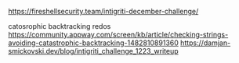 https://fireshellsecurity.team/intigriti-december-challenge/

catosrophic backtracking
redos
https://community.appway.com/screen/kb/article/checking-strings-avoiding-catastrophic-backtracking-1482810891360
https://damjan-smickovski.dev/blog/intigriti_challenge_1223_writeup
